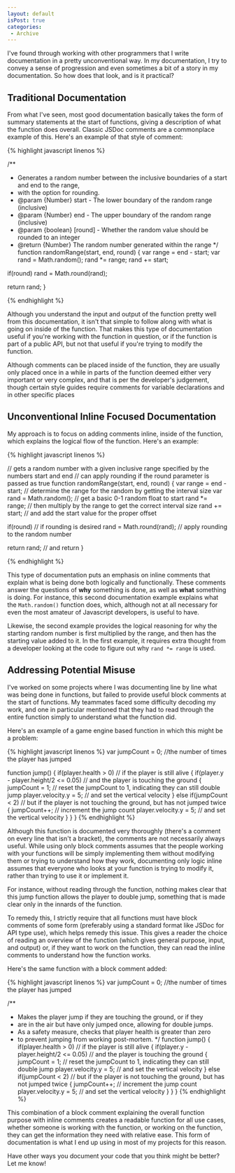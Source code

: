 ```yaml
---
layout: default
isPost: true
categories:
 - Archive
---
```


I've found through working with other programmers that I write documentation in
a pretty unconventional way. In my documentation, I try to convey a sense of
progression and even sometimes a bit of a story in my documentation. So how does
that look, and is it practical?

## Traditional Documentation

From what I've seen, most good documentation basically takes the form of summary
statements at the start of functions, giving a description of what the function
does overall. Classic JSDoc comments are a commonplace example of this. Here's
an example of that style of comment:

{% highlight javascript linenos %}

/**
 * Generates a random number between the inclusive boundaries of a start and end to the range,
 * with the option for rounding.
 * @param {Number} start - The lower boundary of the random range (inclusive)
 * @param {Number} end - The upper boundary of the random range (inclusive)
 * @param {boolean} [round] - Whether the random value should be rounded to an integer
 * @return {Number} The random number generated within the range
 */
function randomRange(start, end, round)
{
  var range = end - start;
  var rand = Math.random();
  rand *= range;
  rand += start;

  if(round)
    rand = Math.round(rand);

  return rand;
}

{% endhighlight %}

Although you understand the input and output of the function pretty well
from this documentation, it isn't that simple to follow along with what
is going on inside of the function. That makes this type of documentation
useful if you're working with the function in question, or if the function
is part of a public API, but not that useful if you're trying to modify
the function.

Although comments can be placed inside of the function, they are usually
only placed once in a while in parts of the function deemed either very
important or very complex, and that is per the developer's judgement,
though certain style guides require comments for variable declarations and
in other specific places

## Unconventional Inline Focused Documentation

My approach is to focus on adding comments inline, inside of the function,
which explains the logical flow of the function. Here's an example:

{% highlight javascript linenos %}

// gets a random number with a given inclusive range specified by the numbers start and end
// can apply rounding if the round parameter is passed as true
function randomRange(start, end, round)
{
  var range = end - start; // determine the range for the random by getting the interval size
  var rand = Math.random(); // get a basic 0-1 random float to start
  rand *= range; // then multiply by the range to get the correct interval size
  rand += start; // and add the start value for the proper offset

  if(round) // if rounding is desired
    rand = Math.round(rand); // apply rounding to the random number

  return rand; // and return
}

{% endhighlight %}

This type of documentation puts an emphasis on inline comments that
explain what is being done both logically and functionally. These
comments answer the questions of **why** something is done, as well
as **what** something is doing. For instance, this second documentation
example explains what the `Math.random()` function does, which, although
not at all necessary for even the most amateur of Javascript developers,
is useful to have.

Likewise, the second example provides the logical reasoning for why the
starting random number is first multiplied by the range, and then has the
starting value added to it. In the first example, it requires extra thought
from a developer looking at the code to figure out why `rand *= range` is
used.

## Addressing Potential Misuse

I've worked on some projects where I was documenting line by line what
was being done in functions, but failed to provide useful block comments
at the start of functions. My teammates faced some difficulty decoding my
work, and one in particular mentioned that they had to read through the
entire function simply to understand what the function did.

Here's an example of a game engine based function in which this might be a problem:

{% highlight javascript linenos %}
var jumpCount = 0; //the number of times the player has jumped

function jump()
{
  if(player.health > 0) // if the player is still alive
  {
    if(player.y - player.height/2 <= 0.05) // and the player is touching the ground
    {
      jumpCount = 1; // reset the jumpCount to 1, indicating they can still double jump
      player.velocity.y = 5; // and set the vertical velocity
    }
    else if(jumpCount < 2) // but if the player is not touching the ground, but has not jumped twice
    {
      jumpCount++; // increment the jump count
      player.velocity.y = 5; // and set the vertical velocity
    }
  }
}
{% endhighlight %}

Although this function is documented very thoroughly (there's a comment on every
line that isn't a bracket), the comments are not necessarily always useful. While
using only block comments assumes that the people working with your functions will
be simply implementing them without modifying them or trying to understand how they
work, documenting only logic inline assumes that everyone who looks at your function
is trying to modify it, rather than trying to use it or implement it.

For instance, without reading through the function, nothing makes clear that this
jump function allows the player to double jump, something that is made clear only
in the innards of the function.

To remedy this, I strictly require that all functions must have block comments of
some form (preferably using a standard format like JSDoc for API type use), which
helps remedy this issue. This gives a reader the choice of reading an overview of
the function (which gives general purpose, input, and output) or, if they want to
work on the function, they can read the inline comments to understand how the
function works.

Here's the same function with a block comment added:

{% highlight javascript linenos %}
var jumpCount = 0; //the number of times the player has jumped

/**
 * Makes the player jump if they are touching the ground, or if they
 * are in the air but have only jumped once, allowing for double jumps.
 * As a safety measure, checks that player health is greater than zero
 * to prevent jumping from working post-mortem.
 */
function jump()
{
  if(player.health > 0) // if the player is still alive
  {
    if(player.y - player.height/2 <= 0.05) // and the player is touching the ground
    {
      jumpCount = 1; // reset the jumpCount to 1, indicating they can still double jump
      player.velocity.y = 5; // and set the vertical velocity
    }
    else if(jumpCount < 2) // but if the player is not touching the ground, but has not jumped twice
    {
      jumpCount++; // increment the jump count
      player.velocity.y = 5; // and set the vertical velocity
    }
  }
}
{% endhighlight %}

This combination of a block comment explaining the overall function purpose
with inline comments creates a readable function for all use cases, whether
someone is working with the function, or working on the function, they can
get the information they need with relative ease. This form of documentation
is what I end up using in most of my projects for this reason.

Have other ways you document your code that you think might be better? Let me know!